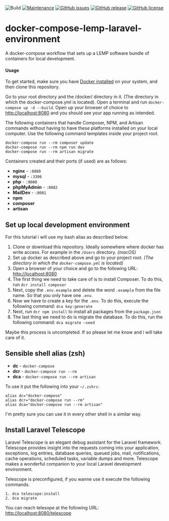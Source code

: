 ![Build](https://github.com/egolive/docker-compose-lemp-laravel-environment/workflows/Build/badge.svg) [![Maintenance](https://img.shields.io/badge/Maintained%3F-yes-green.svg)](https://GitHub.com/egolive/StrapDown.js/graphs/commit-activity) [![GitHub issues](https://img.shields.io/github/issues/egolive/docker-compose-lemp-laravel-environment.svg)](https://GitHub.com/egolive/docker-compose-lemp-laravel-environment/issues/) [![GitHub release](https://img.shields.io/github/release/egolive/docker-compose-lemp-laravel-environment.svg)](https://GitHub.com/egolive/docker-compose-lemp-laravel-environment/releases/) [![GitHub license](https://img.shields.io/github/license/egolive/docker-compose-lemp-laravel-environment.js.svg)](https://github.com/egolive/docker-compose-lemp-laravel-environment.js/blob/master/LICENSE)


# docker-compose-lemp-laravel-environment

A docker-compose workflow that sets up a LEMP software bundle of containers for local development. 

#### Usage

To get started, make sure you have [Docker installed](https://docs.docker.com/docker-for-mac/install/) on your system, and then clone this repository.

Go to your root directory and the /docker/ directory in it. (The directory in which the docker-compose.yml is located). Open a terminal and run `docker-compose up -d --build`. Open up your browser of choice to [http://localhost:8080](http://localhost:8080) and you should see your app running as intended. 

The following containers that handle Composer, NPM, and Artisan commands without having to have these platforms installed on your local computer. Use the following command templates inside your project root.

~~~~
docker-compose run --rm composer update
docker-compose run --rm npm run dev
docker-compose run --rm artisan migrate
~~~~ 

Containers created and their ports (if used) are as follows:

- **nginx** - `:8080`
- **mysql** - `:3306`
- **php** - `:9000`
- **phpMyAdmin** - `:8082`
- **MailDev** - `:8081`
- **npm**
- **composer**
- **artisan**

## Set up local development environment

For this tutorial i will use my bash alias as described below.

1. Clone or download this repository. Ideally somewhere where docker has write access. For example in the `/Users` directory. _(macOS)_
2. Set up docker as described above and go to your project root. _(The directory in which the `docker-compose.yml` is located)_
3. Open a browser of your choice and go to the following URL: [http://localhost:8080](http://localhost:8080)
4. The first thing we need to take care of is to install Composer. To do this, run `dcr install composer`
5. Next, copy the `.env.example` and delete the word `.example` from the file name. So that you only have one `.env`.
6. Now we have to create a key for the `.env`. To do this, execute the following command: `dca key:generate`
7. Next, run `dcr npm install` to install all packages from the `package.json`
8. The last thing we need to do is migrate the database. To do this, run the following command: `dca migrate —seed`

Maybe this process is uncompleted. If so please let me know and i will take care of it.

## Sensible shell alias (zsh)

- **dc** - `docker-compose`
- **dcr** - `docker-compose run --rm`
- **dca** - `docker-compose run --rm artisan`

To use it put the following into your `~/.zshrc`:

~~~~
alias dc="docker-compose"
alias dcr="docker-compose run --rm"
alias dca="docker-compose run --rm artisan"
~~~~

I'm pretty sure you can use it in every other shell in a similar way.

## Install Laravel Telescope

Laravel Telescope is an elegant debug assistant for the Laravel framework. Telescope provides insight into the requests coming into your application, exceptions, log entries, database queries, queued jobs, mail, notifications, cache operations, scheduled tasks, variable dumps and more. Telescope makes a wonderful companion to your local Laravel development environment.

Telescope is preconfigured, if you wanne use it execute the following commands.

~~~~
1. dca telescope:install
2. dca migrate
~~~~

You can reach telesope at the following URL: [http://localhost:8080/telescope](http://localhost:8080/telescope)

